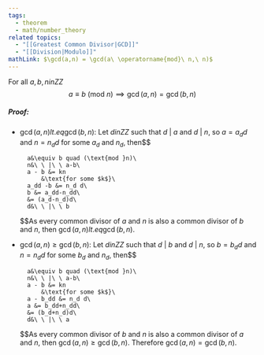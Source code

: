 ```yaml
---
tags:
  - theorem
  - math/number_theory
related topics:
  - "[[Greatest Common Divisor|GCD]]"
  - "[[Division|Modulo]]"
mathLink: $\gcd(a,n) = \gcd(a\ \operatorname{mod}\ n,\ n)$
---
```

For all $a,b,n in ZZ$
$$
a\equiv b\ (\text{mod }n) \implies \gcd(a,n) = \gcd(b,n)
$$
##### Proof:
- $\gcd(a,n) lt.eq\gcd(b,n)$:
	Let $d in ZZ$ such that $d\ |\ a$ and $d\ |\ n$, so $a=a_d d$ and $n=n_d d$ for some $a_d$ and $n_d$, then$$
	
		a&\equiv b quad (\text{mod }n)\
		n&\ \ |\ \ a-b\
		a - b &= kn
			&\text{for some $k$}\
		a_dd -b &= n_d d\
		b &= a_dd-n_dd\
		&= (a_d-n_d)d\
		d&\ \ |\ \ b
	
	$$As every common divisor of $a$ and $n$ is also a common divisor of $b$ and $n$, then $\gcd(a,n) lt.eq\gcd(b,n)$.
- $\gcd(a,n)\geq\gcd(b,n)$:
	Let $d in ZZ$ such that $d\ |\ b$ and $d\ |\ n$, so $b=b_d d$ and $n=n_d d$ for some $b_d$ and $n_d$, then$$
	
		a&\equiv b quad (\text{mod }n)\
		n&\ \ |\ \ a-b\
		a - b &= kn
			&\text{for some $k$}\
		a - b_dd &= n_d d\
		a &= b_dd+n_dd\
		&= (b_d+n_d)d\
		d&\ \ |\ \ a
	
	$$As every common divisor of $b$ and $n$ is also a common divisor of $a$ and $n$, then $\gcd(a,n)\geq\gcd(b,n)$.
Therefore $\gcd(a,n)=\gcd(b,n)$.